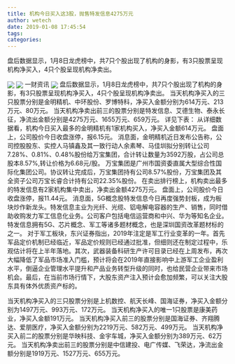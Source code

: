 ```yaml
---
title: 机构今日买入这3股，抛售特发信息4275万元
author: wetech
date: 2019-01-08 17:45:54
tags: 
categories: 
---
```

盘后数据显示，1月8日龙虎榜中，共7只个股出现了机构的身影，有3只股票呈现机构净买入，4只个股呈现机构净卖出。
<!-- more -->
<img align="center" border="0" src="https://imgcdn.yicai.com/uppics/images/2019/01/eaeb6b7f6039dbc9f0fdea99bb1bf084.jpg" />
<img align="center" border="0" src="https://imgcdn.yicai.com/uppics/images/2019/01/0a46ff190c67e118c955617424e5ac36.jpg" />
一财资讯
<img align="center" border="0" src="https://imgcdn.yicai.com/uppics/images/2019/01/c1bbe153801147dfacac4c31996cd3cc.jpg" />
盘后数据显示，1月8日龙虎榜中，共7只个股出现了机构的身影，有3只股票呈现机构净买入，4只个股呈现机构净卖出。
当天机构净买入的三只股票分别是金明精机、中环股份、罗博特科，净买入金额分别为614万元、213万元、80万元。
当天机构净卖出前三的股票分别是特发信息、艾德生物、泰永长征，净流出金额分别是4275万元、1655万元、659万元。
详见下表：
从详细数据看，机构今日买入最多的金明精机有1家机构买入，净买入金额614万元。
盘面上，公司股价今日收盘涨停，报6.15元。
消息面，金明精机近日发布公告称，公司控股股东、实控人马镇鑫及其一致行动人余素琴、马佳圳拟分别转让公司7.28%、0.81%、0.48%股份给万宝集团，合计转让数量为3592万股，占公司总股本8.57%,转让价格为6.68元/股。
万宝集团是广州市国资委直属大型综合性国际化集团公司。协议转让完成后，万宝集团持有公司8.57%股份，万宝集团及其全资子公司万宝长睿合计持有公司22.35%股份。
在卖出排行榜上，机构卖出最多的特发信息有2家机构集中卖出，净卖出金额4275万元。
盘面上，公司股价今日收盘涨停，报11.44元。
消息面，5G概念股特发信息今日再度强势封板，成为板块炒作新龙头。特发信息主业为光纤、光缆、铝电解电容器的生产、销售，同时借助收购发力军工信息化业务。公司客户包括电信运营商和中兴、华为等知名企业。特发信息拥有5G、芯片概念、军工等诸多题材概念，也是深圳国资改革题材标的之一。
对于军工板块，东兴证券指出，2019年注定是军工行业变革的一年。首先军品定价机制已经临近，军品定价规则已经通过批准，但细则还在制定过程中，乐观估计将在上半年落地。其次，武器装备科研生产许可目录已经在上周发布，再次大幅降低了军品市场准入门槛，预计将会在2019年直接影响中上游军工企业盈利水平，倒逼企业管理水平提升和产品业务转型升级的同时，也给民营企业带来市场机会。最后，在当前市场行情下，大股东资产注入预计会愈加频繁，可以关注大股东具有体外优质资产标的。
 
 
当天机构净买入的三只股票分别是上机数控、航天长峰、国海证券，净买入金额分别为1497万元、993万元、172万元。
当天机构净买入的唯一1只股票是康美药业，净买入金额191万元。
当天机构净买入前三的股票分别是国海证券、齐翔腾达、爱朋医疗，净买入金额分别为2219万元、582万元、499万元。
当天机构净买入前二的股票分别是华映科技、金宇车城，净买入金额分别为389万元、62万元。
当天机构净卖出前三的股票分别是中信建投、电广传媒、飞荣达，净流出金额分别是1919万元、1527万元、655万元。
